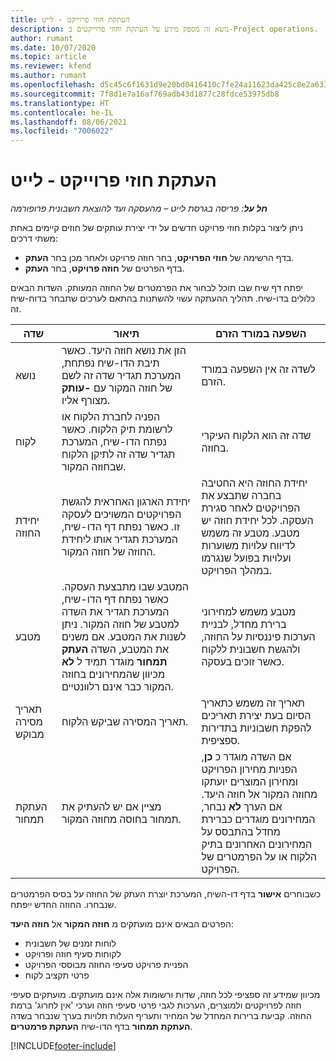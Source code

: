 ```yaml
---
title: העתקת חוזי פרוייקט - לייט
description: נושא זה מספק מידע על העתקת וחוזי פרוייקטים ב-Project operations.
author: rumant
ms.date: 10/07/2020
ms.topic: article
ms.reviewer: kfend
ms.author: rumant
ms.openlocfilehash: d5c45c6f1631d9e20bd0416410c7fe24a11623da425c8e2a633b085fbfabdd79
ms.sourcegitcommit: 7f8d1e7a16af769adb43d1877c28fdce53975db8
ms.translationtype: HT
ms.contentlocale: he-IL
ms.lasthandoff: 08/06/2021
ms.locfileid: "7006022"
---
```

# <a name="copy-project-contracts---lite"></a>העתקת חוזי פרוייקט - לייט

_**חל על**: פריסה בגרסת לייט – מהעסקה ועד להוצאת חשבונית פרופורמה_

ניתן ליצור בקלות חוזי פרויקט חדשים על ידי יצירת עותקים של חוזים קיימים באחת משתי דרכים: 

  - בדף הרשימה של **חוזי הפרויקט**, בחר חוזה פרויקט ולאחר מכן בחר **העתק**.
  - בדף הפרטים של **חוזה פרויקט**, בחר **העתק**.

יפתח דף שיח שבו תוכל לבחור את הפרמטרים של החוזה המעותק. השדות הבאים כלולים בדו-שיח. תהליך ההעתקה עשוי להשתנות בהתאם לערכים שתבחר בדוח-שיח זה.

| **שדה** | **תיאור** | **השפעה במורד הזרם** |
| --- | --- | --- |
| נושא | הזן את נושא חוזה היעד. כאשר תיבת הדו-שיח נפתחת, המערכת תגדיר שדה זה לשם של חוזה המקור עם **-עותק** מצורף אליו. | לשדה זה אין השפעה במורד הזרם. |
| לקוח | הפניה לחברת הלקוח או לרשומת תיק הלקוח. כאשר נפתח הדו-שיח, המערכת תגדיר שדה זה לתיקן הלקוח שבחוזה המקור. | שדה זה הוא הלקוח העיקרי בחוזה. |
| יחידת החוזה | יחידת הארגון האחראית להגשת הפרויקטים המשויכים לעסקה זו. כאשר נפתח דף הדו-שיח, המערכת תגדיר אותו ליחידת החוזה של חוזה המקור. | יחידת החוזה היא החטיבה בחברה שתבצע את הפרויקטים לאחר סגירת העסקה. לכל יחידת חוזה יש מטבע. מטבע זה משמש לדיווח עלויות משוערות ועלויות בפועל שנגרמו במהלך הפרויקט. |
| מטבע | המטבע שבו מתבצעת העסקה. כאשר נפתח דף הדו-שיח, המערכת תגדיר את השדה למטבע של חוזה המקור. ניתן לשנות את המטבע. אם משנים את המטבע, השדה **העתק תמחור** מוגדר תמיד ל **לא** מכיוון שהמחירונים בחוזה המקור כבר אינם רלוונטיים. | מטבע משמש למחירוני ברירת מחדל, לבניית הערכות פיננסיות על החוזה, ולהגשת חשבונית ללקוח כאשר זוכים בעסקה. |
| תאריך מסירה מבוקש | תאריך המסירה שביקש הלקוח. | תאריך זה משמש כתאריך הסיום בעת יצירת תאריכים להפקת חשבוניות בתדירות ספציפית. |
| העתקת תמחור | מציין אם יש להעתיק את תמחור בחוסה מחוזה המקור. | אם השדה מוגדר כ **כן**, הפניות מחירון הפרויקט ומחירון המוצרים יועתקו מחוזה המקור אל חוזה היעד. אם הערך **לא** נבחר, המחירונים מוגדרים כברירת מחדל בהתבסס על המחירונים האחרונים בתיק הלקוח או על הפרמטרים של הפרויקט. |

כשבוחרים **אישור** בדף דו-השיח, המערכת יוצרת העתק של החוזה על בסיס הפרמטרים שנבחרו. החוזה החדש ייפתח.

הפרטים הבאים אינם מועתקים מ **חוזה המקור** אל **חוזה היעד**:

  - לוחות זמנים של חשבונית
  - לקוחות סעיף חוזה ופרויקט
  - הפניית פרויקט סעיפי החוזה מבוססי הפרויקט
  - פרטי תקציב לקוח

מכיוון שמידע זה ספציפי לכל חוזה, שדות ורשומות אלה אינם מועתקים. מועתקים סעיפי חוזה לפרויקטים ולמוצרים, הערכות לגבי פרטי סעיפי חוזה וערכי 'אין לחרוג' ברמת החוזה. קביעת ברירות המחדל של המחיר ותעריף העלות תלויות בערך שנבחר בשדה **העתקת תמחור** בדף הדו-שיח **העתקת פרמטרים**.


[!INCLUDE[footer-include](../../includes/footer-banner.md)]
